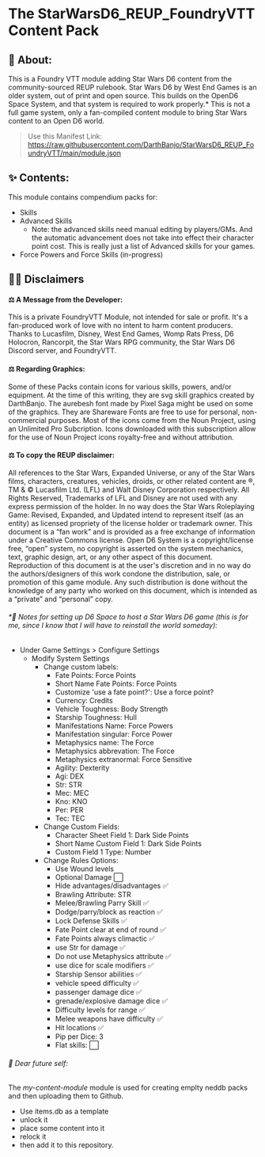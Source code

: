 # The StarWarsD6_REUP_FoundryVTT Content Pack

## 🌌 About:
This is a Foundry VTT module adding Star Wars D6 content from the community-sourced REUP rulebook. Star Wars D6 by West End Games is an older system, out of print and open source. This builds on the OpenD6 Space System, and that system is required to work properly.\* This is not a full game system, only a fan-compiled content module to bring Star Wars content to an Open D6 world. 

> Use this Manifest Link: https://raw.githubusercontent.com/DarthBanjo/StarWarsD6_REUP_FoundryVTT/main/module.json

## ✨ Contents:
This module contains compendium packs for:
- Skills
- Advanced Skills 
  -   Note: the advanced skills need manual editing by players/GMs. And the automatic advancement does not take into effect their character point cost. This is really just a list of Advanced skills for your games.
- Force Powers and Force Skills (in-progress)

## 👨‍⚖️ Disclaimers
#### ⚖️ A Message from the Developer: 
This is a private FoundryVTT Module, not intended for sale or profit. It's a fan-produced work of love with no intent to harm content producers. Thanks to Lucasfilm, Disney, West End Games, Womp Rats Press, D6 Holocron, Rancorpit, the Star Wars RPG community, the Star Wars D6 Discord server, and FoundryVTT. 

#### ⚖️ Regarding Graphics:
Some of these Packs contain icons for various skills, powers, and/or equipment. At the time of this writing, they are svg skill graphics created by DarthBanjo. The aurebesh font made by Pixel Saga might be used on some of the graphics. They are Shareware Fonts are free to use for personal, non-commercial purposes. Most of the icons come from the Noun Project, using an Unlimited Pro Subcription. Icons downloaded with this subscription allow for the use of Noun Project icons royalty-free and without attribution. 

#### ⚖️ To copy the REUP disclaimer:
All references to the Star Wars, Expanded Universe, or any of the Star Wars films, characters, creatures, vehicles, droids, or other related content are ®, TM & © Lucasfilm Ltd. (LFL) and Walt Disney Corporation respectively. All Rights Reserved, Trademarks of LFL and Disney are not used with any express permission of the holder. In no way does the Star Wars Roleplaying Game: Revised, Expanded, and Updated intend to represent itself (as an entity) as licensed propriety of the license holder or trademark owner. This document is a “fan work” and is provided as a free exchange of information under a Creative Commons license. Open D6 System is a copyright/license free, “open” system, no copyright is asserted on the system mechanics, text, graphic design, art, or any other aspect of this document. Reproduction of this document is at the user's discretion and in no way do the authors/designers of this work condone the distribution, sale, or promotion of this game module. Any such distribution is done without the knowledge of any party who worked on this document, which is intended as a “private” and “personal” copy.



###### \*📝 Notes for setting up D6 Space to host a Star Wars D6 game (this is for me, since I know that I will have to reinstall the world someday):
- Under Game Settings > Configure Settings
  - Modify System Settings
     - Change custom labels:
        - Fate Points: Force Points
        - Short Name Fate Points: Force Points
        - Customize 'use a fate point?': Use a force point?
        - Currency: Credits
        - Vehicle Toughness: Body Strength
        - Starship Toughness: Hull
        - Manifestations Name: Force Powers
        - Manifestation singular: Force Power
        - Metaphysics name: The Force
        - Metaphysics abbrevation: The Force
        - Metaphysics extranormal: Force Sensitive
        - Agility: Dexterity
        - Agi: DEX
        - Str: STR
        - Mec: MEC
        - Kno: KNO
        - Per: PER
        - Tec: TEC
      - Change Custom Fields:
        - Character Sheet Field 1: Dark Side Points
        - Short Name Custom Field 1: Dark Side Points
        - Custom Field 1 Type: Number
      - Change Rules Options:
        - Use Wound levels
        - Optional Damage :white_large_square:
        - Hide advantages/disadvantages :white_check_mark:
        - Brawling Attribute: STR
        - Melee/Brawling Parry Skill :white_check_mark:
        - Dodge/parry/block as reaction :white_check_mark:
        - Lock Defense Skills :white_check_mark:
        - Fate Point clear at end of round :white_check_mark:
        - Fate Points always climactic :white_check_mark:
        - use Str for damage :white_check_mark:
        - Do not use Metaphysics attribute :white_check_mark:
        - use dice for scale modifiers :white_check_mark:
        - Starship Sensor abilities :white_check_mark:
        - vehicle speed difficulty :white_check_mark:
        - passenger damage dice :white_check_mark:
        - grenade/explosive damage dice :white_check_mark:
        - Difficulty levels for range :white_check_mark:
        - Melee weapons have difficulty :white_check_mark:
        - Hit locations :white_check_mark:
        - Pip per Dice: 3
        - Flat skills: :white_large_square:



###### 💬 Dear future self:
The *my-content-module* module is used for creating emplty neddb packs and then uploading them to Github.
- Use items.db as a template 
- unlock it
- place some content into it
- relock it
- then add it to this repository.

